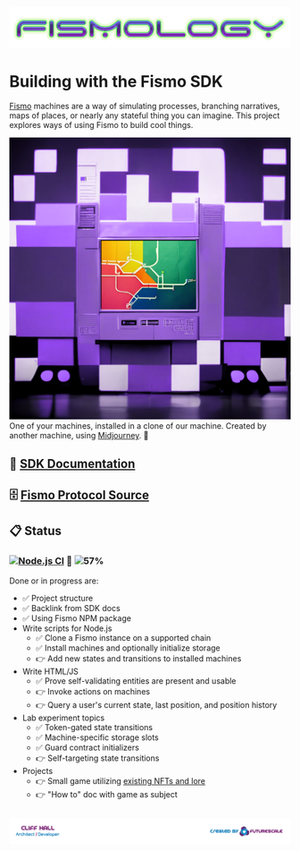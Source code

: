 ![Fismo](docs/images/Fismology.png)
# Building with the Fismo SDK
[Fismo](https://github.com/cliffhall/Fismo) machines are a way of simulating processes, branching narratives, maps of places, or nearly any stateful thing you can imagine. This project explores ways of using Fismo to build cool things.

![Fismology Machine](docs/images/Fismology-machine.png)
One of your machines, installed in a clone of our machine. Created by another machine, using [Midjourney](https://twitter.com/midjourney). 🤖

## 📖 [SDK Documentation](https://docs.fismo.xyz/dev/sdk.html)
## 🗄 [Fismo Protocol Source](https://github.com/cliffhall/Fismo)
## 📋 Status
### [![Node.js CI](https://github.com/cliffhall/Fismo/actions/workflows/node.js.yml/badge.svg)](https://github.com/cliffhall/Fismo/actions/workflows/node.js.yml) 🔬 ![57%](https://progress-bar.dev/57/?title=Progress&width=100&color=0c0c0c)

Done or in progress are:
* ✅ Project structure
* ✅ Backlink from SDK docs
* ✅ Using Fismo NPM package
* Write scripts for Node.js
  * ✅ Clone a Fismo instance on a supported chain
  * ✅ Install machines and optionally initialize storage
  * 👉 Add new states and transitions to installed machines
* Write HTML/JS
  * ✅ Prove self-validating entities are present and usable
  * 👉 Invoke actions on machines
  * 👉 Query a user's current state, last position, and position history
* Lab experiment topics
  * ✅ Token-gated state transitions
  * ✅ Machine-specific storage slots
  * ✅ Guard contract initializers
  * 👉 Self-targeting state transitions
* Projects
  * 👉 Small game utilizing [existing NFTs and lore](https://opensea.io/collection/alch)
  * 👉 "How to" doc with game as subject
  
##  [![Created by Futurescale](docs/images/created-by.png)](https://futurescale.com)